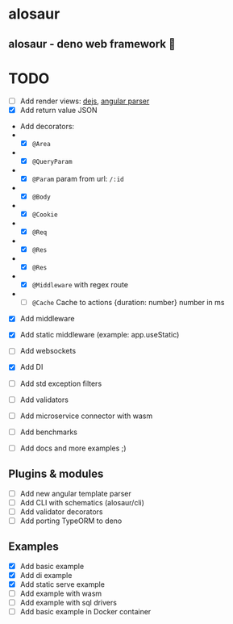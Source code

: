 # alosaur
alosaur - deno web framework 🦖
---

# TODO

* [ ] Add render views: [dejs](https://github.com/syumai/dejs), [angular parser]()
* [x] Add return value JSON
* Add decorators:
* * [x] `@Area`
* * [x] `@QueryParam`
* * [x] `@Param` param from url: `/:id`
* * [x] `@Body`
* * [x] `@Cookie`
* * [x] `@Req`
* * [x] `@Res`
* * [x] `@Res`
* * [x] `@Middleware` with regex route
* * [ ] `@Cache` Cache to actions {duration: number} number in ms
* [x] Add middleware
* [x] Add static middleware (example: app.useStatic)
* [ ] Add websockets
* [x] Add DI
* [ ] Add std exception filters
* [ ] Add validators
* [ ] Add microservice connector with wasm
* [ ] Add benchmarks
* [ ] Add docs and more examples ;)


## Plugins & modules

* [ ] Add new angular template parser
* [ ] Add CLI with schematics (alosaur/cli)
* [ ] Add validator decorators
* [ ] Add porting TypeORM to deno

## Examples

* [x] Add basic example
* [x] Add di example
* [x] Add static serve example
* [ ] Add example with wasm
* [ ] Add example with sql drivers
* [ ] Add basic example in Docker container 